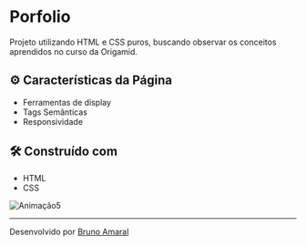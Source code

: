 # Porfolio
Projeto utilizando HTML e CSS puros, buscando observar os conceitos aprendidos no curso da Origamid.

## ⚙️ Características da Página

- Ferramentas de display
- Tags Semânticas
- Responsividade

## 🛠️ Construído com

* HTML
* CSS

![Animação5](https://user-images.githubusercontent.com/90878483/162843886-dab64bfc-8fee-4ac0-8920-6def6783872a.gif)

---
Desenvolvido por [Bruno Amaral](https://github.com/brunomrl)
